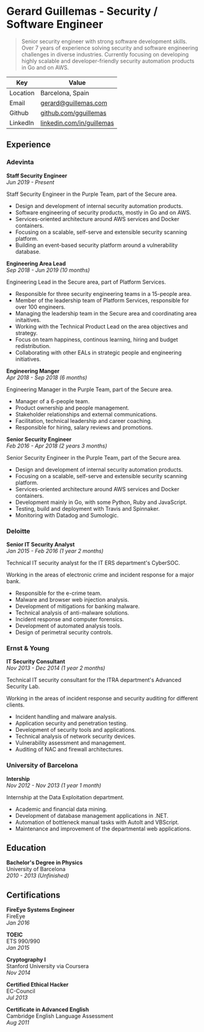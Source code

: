 # Gerard Guillemas - Security / Software Engineer

> Senior security engineer with strong software development skills. Over 7 years of experience solving security and software engineering challenges in diverse industries. Currently focusing on developing highly scalable and developer-friendly security automation products in Go and on AWS.

| Key      | Value                                                          |
| -------- | -------------------------------------------------------------- |
| Location | Barcelona, Spain                                               |
| Email    | gerard@guillemas.com                                           |
| Github   | [github.com/gguillemas](https://github.com/gguillemas)         |
| LinkedIn | [linkedin.com/in/guillemas](https://linkedin.com/in/guillemas) |

## Experience

### Adevinta

**Staff Security Engineer**  
*Jun 2019 - Present*

Staff Security Engineer in the Purple Team, part of the Secure area.

- Design and development of internal security automation products.
- Software engineering of security products, mostly in Go and on AWS.
- Services-oriented architecture around AWS services and Docker containers.
- Focusing on a scalable, self-serve and extensible security scanning platform.
- Building an event-based security platform around a vulnerability database.

**Engineering Area Lead**  
*Sep 2018 - Jun 2019 (10 months)*

Engineering Lead in the Secure area, part of Platform Services.

- Responsible for three security engineering teams in a 15-people area.
- Member of the leadership team of Platform Services, responsible for over 100 engineers.
- Managing the leadership team in the Secure area and coordinating area initaitives.
- Working with the Technical Product Lead on the area objectives and strategy.
- Focus on team happiness, continous learning, hiring and budget redistribution.
- Collaborating with other EALs in strategic people and engineering initiatives.

**Engineering Manger**  
*Apr 2018 - Sep 2018 (6 months)*

Engineering Manager in the Purple Team, part of the Secure area.

- Manager of a 6-people team.
- Product ownership and people management.
- Stakeholder relationships and external communications.
- Facilitation, technical leadership and career coaching.
- Responsible for hiring, salary reviews and promotions.

**Senior Security Engineer**  
*Feb 2016 - Apr 2018 (2 years 3 months)*

Senior Security Engineer in the Purple Team, part of the Secure area.

- Design and development of internal security automation products.
- Focusing on a scalable, self-serve and extensible security scanning platform.
- Services-oriented architecture around AWS services and Docker containers.
- Development mainly in Go, with some Python, Ruby and JavaScript.
- Testing, build and deployment with Travis and Spinnaker.
- Monitoring with Datadog and Sumologic.

### Deloitte

**Senior IT Security Analyst**  
*Jan 2015 - Feb 2016 (1 year 2 months)*

Technical IT security analyst for the IT ERS department's CyberSOC.

Working in the areas of electronic crime and incident response for a major bank.

- Responsible for the e-crime team.
- Malware and browser web injection analysis.
- Development of mitigations for banking malware.
- Technical analysis of anti-malware solutions.
- Incident response and computer forensics.
- Development of automated analysis tools.
- Design of perimetral security controls.

### Ernst & Young

**IT Security Consultant**  
*Nov 2013 - Dec 2014 (1 year 2 months)*

Technical IT security consultant for the ITRA department's Advanced Security Lab.

Working in the areas of incident response and security auditing for different clients.

- Incident handling and malware analysis.
- Application security and penetration testing.
- Development of security tools and applications.
- Technical analysis of network security devices.
- Vulnerability assessment and management.
- Auditing of NAC and firewall architectures.

### University of Barcelona

**Intership**  
*Nov 2012 - Nov 2013 (1 year 1 month)*

Internship at the Data Exploitation department.

- Academic and financial data mining.
- Development of database management applications in .NET.
- Automation of bottleneck manual tasks with AutoIt and VBScript.
- Maintenance and improvement of the departmental web applications.

## Education

**Bachelor's Degree in Physics**  
University of Barcelona  
*2010 - 2013 (Unfinished)*

## Certifications

**FireEye Systems Engineer**  
FireEye  
*Jan 2016*

**TOEIC**  
ETS
990/990  
*Jan 2015*

**Cryptography I**  
Stanford University via Coursera  
*Nov 2014*

**Certified Ethical Hacker**  
EC-Council  
*Jul 2013*

**Certificate in Advanced English**  
Cambridge English Language Assessment  
*Aug 2011*
